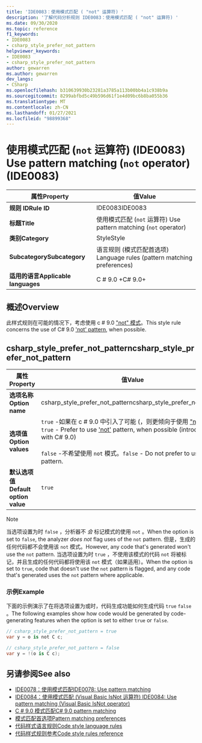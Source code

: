 ```yaml
---
title: 'IDE0083：使用模式匹配 ( "not" 运算符) '
description: '了解代码分析规则 IDE0083：使用模式匹配 ( "not" 运算符) '
ms.date: 09/30/2020
ms.topic: reference
f1_keywords:
- IDE0083
- csharp_style_prefer_not_pattern
helpviewer_keywords:
- IDE0083
- csharp_style_prefer_not_pattern
author: gewarren
ms.author: gewarren
dev_langs:
- CSharp
ms.openlocfilehash: b310639930b23281a3785a113b00bb4a1c938b9a
ms.sourcegitcommit: 8299abfbd5c49b596d61f1e4d09bc6b8ba055b36
ms.translationtype: MT
ms.contentlocale: zh-CN
ms.lasthandoff: 01/27/2021
ms.locfileid: "98899368"
---
```

# <a name="use-pattern-matching-not-operator-ide0083"></a><span data-ttu-id="5fcc0-103">使用模式匹配 (`not` 运算符)  (IDE0083) </span><span class="sxs-lookup"><span data-stu-id="5fcc0-103">Use pattern matching (`not` operator) (IDE0083)</span></span>

|<span data-ttu-id="5fcc0-104">属性</span><span class="sxs-lookup"><span data-stu-id="5fcc0-104">Property</span></span>|<span data-ttu-id="5fcc0-105">值</span><span class="sxs-lookup"><span data-stu-id="5fcc0-105">Value</span></span>|
|-|-|
| <span data-ttu-id="5fcc0-106">**规则 ID**</span><span class="sxs-lookup"><span data-stu-id="5fcc0-106">**Rule ID**</span></span> | <span data-ttu-id="5fcc0-107">IDE0083</span><span class="sxs-lookup"><span data-stu-id="5fcc0-107">IDE0083</span></span> |
| <span data-ttu-id="5fcc0-108">**标题**</span><span class="sxs-lookup"><span data-stu-id="5fcc0-108">**Title**</span></span> | <span data-ttu-id="5fcc0-109">使用模式匹配 (`not` 运算符) </span><span class="sxs-lookup"><span data-stu-id="5fcc0-109">Use pattern matching (`not` operator)</span></span> |
| <span data-ttu-id="5fcc0-110">**类别**</span><span class="sxs-lookup"><span data-stu-id="5fcc0-110">**Category**</span></span> | <span data-ttu-id="5fcc0-111">Style</span><span class="sxs-lookup"><span data-stu-id="5fcc0-111">Style</span></span> |
| <span data-ttu-id="5fcc0-112">**Subcategory**</span><span class="sxs-lookup"><span data-stu-id="5fcc0-112">**Subcategory**</span></span> | <span data-ttu-id="5fcc0-113">语言规则 (模式匹配首选项) </span><span class="sxs-lookup"><span data-stu-id="5fcc0-113">Language rules (pattern matching preferences)</span></span> |
| <span data-ttu-id="5fcc0-114">**适用的语言**</span><span class="sxs-lookup"><span data-stu-id="5fcc0-114">**Applicable languages**</span></span> | <span data-ttu-id="5fcc0-115">C # 9.0 +</span><span class="sxs-lookup"><span data-stu-id="5fcc0-115">C# 9.0+</span></span> |

## <a name="overview"></a><span data-ttu-id="5fcc0-116">概述</span><span class="sxs-lookup"><span data-stu-id="5fcc0-116">Overview</span></span>

<span data-ttu-id="5fcc0-117">此样式规则在可能的情况下，考虑使用 c # 9.0 ["not" 模式](../../../csharp/whats-new/csharp-9.md#pattern-matching-enhancements)。</span><span class="sxs-lookup"><span data-stu-id="5fcc0-117">This style rule concerns the use of C# 9.0 ['not' pattern](../../../csharp/whats-new/csharp-9.md#pattern-matching-enhancements), when possible.</span></span>

## <a name="csharp_style_prefer_not_pattern"></a><span data-ttu-id="5fcc0-118">csharp_style_prefer_not_pattern</span><span class="sxs-lookup"><span data-stu-id="5fcc0-118">csharp_style_prefer_not_pattern</span></span>

|<span data-ttu-id="5fcc0-119">属性</span><span class="sxs-lookup"><span data-stu-id="5fcc0-119">Property</span></span>|<span data-ttu-id="5fcc0-120">值</span><span class="sxs-lookup"><span data-stu-id="5fcc0-120">Value</span></span>|
|-|-|
| <span data-ttu-id="5fcc0-121">**选项名称**</span><span class="sxs-lookup"><span data-stu-id="5fcc0-121">**Option name**</span></span> | <span data-ttu-id="5fcc0-122">csharp_style_prefer_not_pattern</span><span class="sxs-lookup"><span data-stu-id="5fcc0-122">csharp_style_prefer_not_pattern</span></span> |
| <span data-ttu-id="5fcc0-123">**选项值**</span><span class="sxs-lookup"><span data-stu-id="5fcc0-123">**Option values**</span></span> | <span data-ttu-id="5fcc0-124">`true` -如果在 c # 9.0 中引入了可能 (，则更倾向于使用 ["not"](../../../csharp/whats-new/csharp-9.md#pattern-matching-enhancements) 模式) </span><span class="sxs-lookup"><span data-stu-id="5fcc0-124">`true` - Prefer to use ['not'](../../../csharp/whats-new/csharp-9.md#pattern-matching-enhancements) pattern, when possible (introduced with C# 9.0)</span></span><br /><br /><span data-ttu-id="5fcc0-125">`false` -不希望使用 `not` 模式。</span><span class="sxs-lookup"><span data-stu-id="5fcc0-125">`false` - Do not prefer to use `not` pattern.</span></span> |
| <span data-ttu-id="5fcc0-126">**默认选项值**</span><span class="sxs-lookup"><span data-stu-id="5fcc0-126">**Default option value**</span></span> | `true` |

> [!NOTE]
> <span data-ttu-id="5fcc0-127">当选项设置为时 `false` ，分析器不 *会* 标记模式的使用 `not` 。</span><span class="sxs-lookup"><span data-stu-id="5fcc0-127">When the option is set to `false`, the analyzer *does not* flag uses of the `not` pattern.</span></span> <span data-ttu-id="5fcc0-128">但是，生成的任何代码都不会使用该 `not` 模式。</span><span class="sxs-lookup"><span data-stu-id="5fcc0-128">However, any code that's generated won't use the `not` pattern.</span></span> <span data-ttu-id="5fcc0-129">当选项设置为时 `true` ，不使用该模式的代码 `not` 将被标记，并且生成的任何代码都将使用该 `not` 模式（如果适用）。</span><span class="sxs-lookup"><span data-stu-id="5fcc0-129">When the option is set to `true`, code that doesn't use the `not` pattern is flagged, and any code that's generated uses the `not` pattern where applicable.</span></span>

### <a name="example"></a><span data-ttu-id="5fcc0-130">示例</span><span class="sxs-lookup"><span data-stu-id="5fcc0-130">Example</span></span>

<span data-ttu-id="5fcc0-131">下面的示例演示了在将选项设置为或时，代码生成功能如何生成代码 `true` `false` 。</span><span class="sxs-lookup"><span data-stu-id="5fcc0-131">The following examples show how code would be generated by code-generating features when the option is set to either `true` or `false`.</span></span>

```csharp
// csharp_style_prefer_not_pattern = true
var y = o is not C c;

// csharp_style_prefer_not_pattern = false
var y = !(o is C c);
```

## <a name="see-also"></a><span data-ttu-id="5fcc0-132">另请参阅</span><span class="sxs-lookup"><span data-stu-id="5fcc0-132">See also</span></span>

- [<span data-ttu-id="5fcc0-133">IDE0078：使用模式匹配</span><span class="sxs-lookup"><span data-stu-id="5fcc0-133">IDE0078: Use pattern matching</span></span>](ide0078.md)
- [<span data-ttu-id="5fcc0-134">IDE0084：使用模式匹配 (Visual Basic IsNot 运算符) </span><span class="sxs-lookup"><span data-stu-id="5fcc0-134">IDE0084: Use pattern matching (Visual Basic IsNot operator)</span></span>](ide0084.md)
- [<span data-ttu-id="5fcc0-135">C # 9.0 模式匹配</span><span class="sxs-lookup"><span data-stu-id="5fcc0-135">C# 9.0 pattern matching</span></span>](../../../csharp/whats-new/csharp-9.md#pattern-matching-enhancements)
- [<span data-ttu-id="5fcc0-136">模式匹配首选项</span><span class="sxs-lookup"><span data-stu-id="5fcc0-136">Pattern matching preferences</span></span>](pattern-matching-preferences.md)
- [<span data-ttu-id="5fcc0-137">代码样式语言规则</span><span class="sxs-lookup"><span data-stu-id="5fcc0-137">Code style language rules</span></span>](language-rules.md)
- [<span data-ttu-id="5fcc0-138">代码样式规则参考</span><span class="sxs-lookup"><span data-stu-id="5fcc0-138">Code style rules reference</span></span>](index.md)
